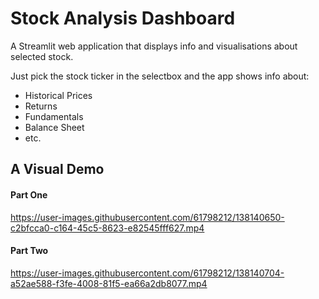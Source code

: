 # Stock Analysis Dashboard
A Streamlit web application that displays info and visualisations about selected stock.

Just pick the stock ticker in the selectbox and the app shows info about:
- Historical Prices
- Returns
- Fundamentals
- Balance Sheet
- etc.


## A Visual Demo

#### Part One

https://user-images.githubusercontent.com/61798212/138140650-c2bfcca0-c164-45c5-8623-e82545fff627.mp4

#### Part Two

https://user-images.githubusercontent.com/61798212/138140704-a52ae588-f3fe-4008-81f5-ea66a2db8077.mp4
